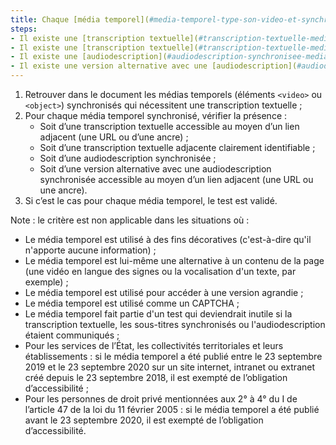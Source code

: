 ```yaml
---
title: Chaque [média temporel](#media-temporel-type-son-video-et-synchronise) synchronisé pré-enregistré vérifie-t-il, si nécessaire, une de ces conditions (hors cas particuliers) ?
steps:
- Il existe une [transcription textuelle](#transcription-textuelle-media-temporel) accessible via un [lien ou bouton adjacent](#lien-ou-bouton-adjacent) ;
- Il existe une [transcription textuelle](#transcription-textuelle-media-temporel) adjacente clairement identifiable ;
- Il existe une [audiodescription](#audiodescription-synchronisee-media-temporel) synchronisée ;
- Il existe une version alternative avec une [audiodescription](#audiodescription-synchronisee-media-temporel) synchronisée accessible via un [lien ou bouton adjacent](#lien-ou-bouton-adjacent).
---
```


1. Retrouver dans le document les médias temporels (éléments `<video>` ou `<object>`) synchronisés qui nécessitent une transcription textuelle ;
2. Pour chaque média temporel synchronisé, vérifier la présence :
      * Soit d’une transcription textuelle accessible au moyen d’un lien adjacent (une URL ou d’une ancre) ;
      * Soit d’une transcription textuelle adjacente clairement identifiable ;
      * Soit d’une audiodescription synchronisée ;
      * Soit d’une version alternative avec une audiodescription synchronisée accessible au moyen d’un lien adjacent (une URL ou une ancre).
3. Si c’est le cas pour chaque média temporel, le test est validé.

Note : le critère est non applicable dans les situations où :
* Le média temporel est utilisé à des fins décoratives (c'est-à-dire qu'il n'apporte aucune information) ;
* Le média temporel est lui-même une alternative à un contenu de la page (une vidéo en langue des signes ou la vocalisation d'un texte, par exemple) ;
* Le média temporel est utilisé pour accéder à une version agrandie ;
* Le média temporel est utilisé comme un CAPTCHA ;
* Le média temporel fait partie d'un test qui deviendrait inutile si la transcription textuelle, les sous-titres synchronisés ou l'audiodescription étaient communiqués ;
* Pour les services de l’État, les collectivités territoriales et leurs établissements : si le média temporel a été publié entre le 23 septembre 2019 et le 23 septembre 2020 sur un site internet, intranet ou extranet créé depuis le 23 septembre 2018, il est exempté de l’obligation d’accessibilité ;
* Pour les personnes de droit privé mentionnées aux 2° à 4° du I de l’article 47 de la loi du 11 février 2005 : si le média temporel a été publié avant le 23 septembre 2020, il est exempté de l’obligation d’accessibilité.